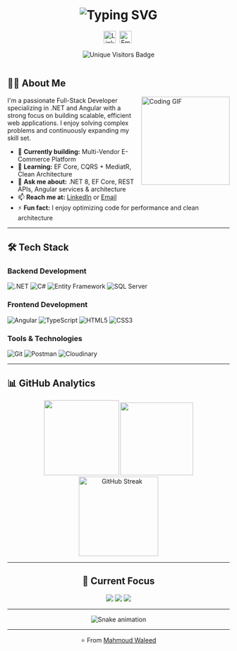 <h1 align="center"> 
  <img src="https://readme-typing-svg.herokuapp.com?font=Fira+Code&weight=600&size=30&duration=4000&pause=1000&color=2E94E0&center=true&vCenter=true&width=500&lines=Hey+👋,+I'm+Mahmoud+Waleed;Full-Stack+Developer;.NET+%26+Angular+Specialist" alt="Typing SVG" />
</h1>

<p align="center">
  <a href="https://www.linkedin.com/in/mahmoud0waleed"><img alt="LinkedIn" width="28px" src="https://cdn-icons-png.flaticon.com/512/174/174857.png"/></a>&nbsp;
  <a href="mailto:mahmoudwaleednassan@gmail.com"><img alt="Email" width="28px" src="https://cdn-icons-png.flaticon.com/512/732/732200.png"/></a>&nbsp;
</p>

<p align="center">
  <img src="http://readmecounter.runasp.net/api/badges/my-slug/svg?ts=1760873019222" alt="Unique Visitors Badge" />
</p>

<img src="http://readmecounter.runasp.net/debug/track.gif?src=github-readme" width="1" height="1" alt="" />

## 👨‍💻 About Me

<img align="right" src="https://media.giphy.com/media/QssGEmpkyEOhBCb7e1/giphy.gif" width="200" alt="Coding GIF" />

I'm a passionate Full-Stack Developer specializing in .NET and Angular with a strong focus on building scalable, efficient web applications. I enjoy solving complex problems and continuously expanding my skill set.

- 🔭 **Currently building:** Multi-Vendor E-Commerce Platform  
- 🌱 **Learning:** EF Core, CQRS + MediatR, Clean Architecture  
- 💬 **Ask me about:** .NET 8, EF Core, REST APIs, Angular services & architecture  
- 📫 **Reach me at:** [LinkedIn](https://linkedin.com/in/mahmoud0waleed) or [Email](mailto:mahmoudwaleednassan@gmail.com)  
- ⚡ **Fun fact:** I enjoy optimizing code for performance and clean architecture  

---

## 🛠️ Tech Stack

### Backend Development
![.NET](https://img.shields.io/badge/.NET-512BD4?logo=dotnet&logoColor=white)
![C#](https://img.shields.io/badge/C%23-239120?logo=csharp&logoColor=white)
![Entity Framework](https://img.shields.io/badge/EF%20Core-512BD4?logo=dotnet&logoColor=white)
![SQL Server](https://img.shields.io/badge/SQL%20Server-CC2927?logo=microsoftsqlserver&logoColor=white)

### Frontend Development
![Angular](https://img.shields.io/badge/Angular-DD0031?logo=angular&logoColor=white)
![TypeScript](https://img.shields.io/badge/TypeScript-3178C6?logo=typescript&logoColor=white)
![HTML5](https://img.shields.io/badge/HTML5-E34F26?logo=html5&logoColor=white)
![CSS3](https://img.shields.io/badge/CSS3-1572B6?logo=css3&logoColor=white)

### Tools & Technologies
![Git](https://img.shields.io/badge/Git-F05032?logo=git&logoColor=white)
![Postman](https://img.shields.io/badge/Postman-FF6C37?logo=postman&logoColor=white)
![Cloudinary](https://img.shields.io/badge/Cloudinary-3448C5?logo=cloudinary&logoColor=white)

---

## 📊 GitHub Analytics

<div align="center">
  
<!-- Remove layout=compact to make the language stats wider -->
<img src="https://github-readme-stats.vercel.app/api?username=mahmou2waleed&show_icons=true&hide_border=true&count_private=true&theme=tokyonight&hide_title=true" height="170" />  
<img src="https://github-readme-stats.vercel.app/api/top-langs?username=mahmou2waleed&show_icons=true&locale=en&theme=tokyonight&hide_border=true&hide_title=true" height="165" />  

<br />

<img src="https://streak-stats.demolab.com?user=mahmou2waleed&theme=tokyonight&hide_border=true" alt="GitHub Streak" height="180" />

</div>

---

<div align="center">
  
## 🎯 Current Focus

<img src="https://img.shields.io/badge/Entity%20Framework%20Core-512BD4?logo=dotnet&logoColor=white" />
<img src="https://img.shields.io/badge/CQRS%20%2B%20MediatR-512BD4?logo=dotnet&logoColor=white" />
<img src="https://img.shields.io/badge/Clean%20Architecture-512BD4?logo=dotnet&logoColor=white" />

</div>

---

<div align="center">
  
<picture>
  <source media="(prefers-color-scheme: dark)" srcset="https://mahmou2waleed.github.io/Mahmou2waleed/snake-dark.svg" />
  <source media="(prefers-color-scheme: light)" srcset="https://mahmou2waleed.github.io/Mahmou2waleed/snake.svg" />
  <img alt="Snake animation" src="https://mahmou2waleed.github.io/Mahmou2waleed/snake.svg" />
</picture>

</div>

---

<div align="center">
  
⭐️ From [Mahmoud Waleed](https://github.com/mahmou2waleed)

</div>
